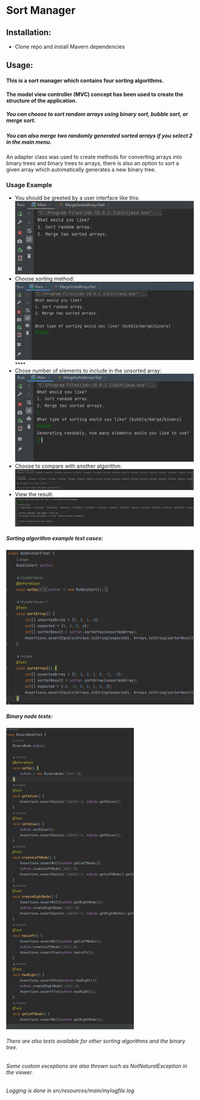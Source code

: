 # Sort Manager

## Installation:
- Clone repo and install Mavern dependencies

## Usage:
#### This is a sort manager which contains four sorting algorithms.
#### The model view controller (MVC) concept has been used to create the structure of the application.
##### You can choose to sort random arrays using binary sort, bubble sort, or merge sort.
##### You can also merge two randomly generated sorted arrays if you select 2 in the main menu.
An adapter class was used to create methods for converting arrays into binary trees and binary trees to arrays,
there is also an option to sort a given array which automatically generates a new binary tree.

### Usage Example
- You should be greeted by a user interface like this:
![img.png](./README/img.png)
- Choose sorting method: ![img_2.png](./README/img_2.png)****
- Chose number of elements to include in the unsorted array: ![img_3.png](./README/img_3.png)
- Choose to compare with another algorithm: ![img_4.png](./README/img_4.png)
- View the result: ![img_6.png](./README/img_6.png)

##### Sorting algorithm example test cases:

![img_1.png](./README/img_1.png)

##### Binary node tests:

![img_5.png](./README/img_5.png)

###### There are also tests available for other sorting algorithms and the binary tree.

###### Some custom exceptions are also thrown such as NotNaturalException in the viewer.
###### Logging is done in src/resources/main/mylogfile.log